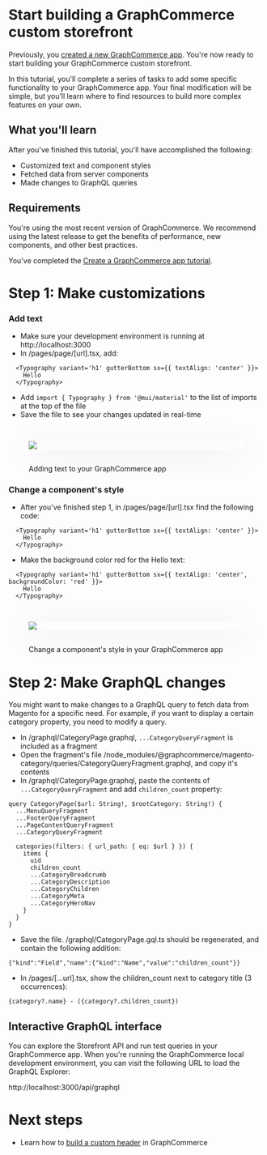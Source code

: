 # Start building a GraphCommerce custom storefront

Previously, you [created a new GraphCommerce app](). You're now ready to start
building your GraphCommerce custom storefront.

In this tutorial, you'll complete a series of tasks to add some specific
functionality to your GraphCommerce app. Your final modification will be simple,
but you’ll learn where to find resources to build more complex features on your
own.

## What you'll learn

After you've finished this tutorial, you'll have accomplished the following:

- Customized text and component styles
- Fetched data from server components
- Made changes to GraphQL queries

## Requirements

You're using the most recent version of GraphCommerce. We recommend using the
latest release to get the benefits of performance, new components, and other
best practices.

You've completed the [Create a GraphCommerce app tutorial]().

# Step 1: Make customizations

### Add text

- Make sure your development environment is running at http://localhost:3000
- In /pages/page/[url].tsx, add:

```
  <Typography variant='h1' gutterBottom sx={{ textAlign: 'center' }}>
    Hello
  </Typography>
```

- Add `import { Typography } from '@mui/material'` to the list of imports at the
  top of the file
- Save the file to see your changes updated in real-time

<figure>
 <img src="https://cdn-std.droplr.net/files/acc_857465/btnqBi" style="min-width:100%; aspect-ratio: 16:9; box-shadow: 0 10px 60px 0 rgba(0,0,0,0.10); margin: 30px 0">
 <figcaption>Adding text to your GraphCommerce app</figcaption>
</figure>

### Change a component's style

- After you've finished step 1, in /pages/page/[url].tsx find the following
  code:

```
  <Typography variant='h1' gutterBottom sx={{ textAlign: 'center' }}>
    Hello
  </Typography>
```

- Make the background color red for the Hello text:

```
  <Typography variant='h1' gutterBottom sx={{ textAlign: 'center', backgroundColor: 'red' }}>
    Hello
  </Typography>
```

<figure>
 <img src="https://cdn-std.droplr.net/files/acc_857465/F8EuHl" style="min-width:100%; aspect-ratio: 16:9; box-shadow: 0 10px 60px 0 rgba(0,0,0,0.10); margin: 30px 0">
 <figcaption>Change a component's style in your GraphCommerce app</figcaption>
</figure>

# Step 2: Make GraphQL changes

You might want to make changes to a GraphQL query to fetch data from Magento for
a specific need. For example, if you want to display a certain category
property, you need to modify a query.

- In /graphql/CategoryPage.graphql, `...CategoryQueryFragment` is included as a
  fragment
- Open the fragment's file
  /node_modules/@graphcommerce/magento-category/queries/CategoryQueryFragment.graphql,
  and copy it's contents
- In /graphql/CategoryPage.graphql, paste the contents of
  `...CategoryQueryFragment` and add `children_count` property:

```
query CategoryPage($url: String!, $rootCategory: String!) {
  ...MenuQueryFragment
  ...FooterQueryFragment
  ...PageContentQueryFragment
  ...CategoryQueryFragment

  categories(filters: { url_path: { eq: $url } }) {
    items {
      uid
      children_count
      ...CategoryBreadcrumb
      ...CategoryDescription
      ...CategoryChildren
      ...CategoryMeta
      ...CategoryHeroNav
    }
  }
}
```

- Save the file. /graphql/CategoryPage.gql.ts should be regenerated, and contain
  the following addition:

```
{"kind":"Field","name":{"kind":"Name","value":"children_count"}}
```

- In /pages/[...url].tsx, show the children_count next to category title (3
  occurrences):

```
{category?.name} - ({category?.children_count})
```

## Interactive GraphQL interface

You can explore the Storefront API and run test queries in your GraphCommerce
app. When you're running the GraphCommerce local development environment, you
can visit the following URL to load the GraphQL Explorer:

http://localhost:3000/api/graphql

# Next steps

- Learn how to [build a custom header]() in GraphCommerce
